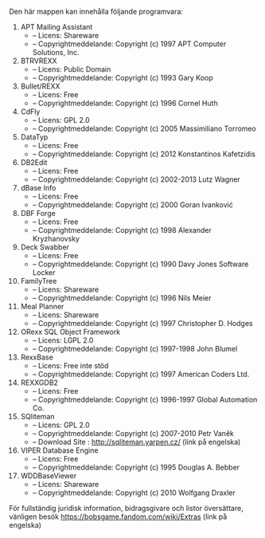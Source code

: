 ﻿Den här mappen kan innehålla följande programvara:

1. APT Mailing Assistant
   - – Licens: Shareware
   - – Copyrightmeddelande: Copyright (c) 1997 APT Computer Solutions, Inc.
2. BTRVREXX
   - – Licens: Public Domain
   - – Copyrightmeddelande: Copyright (c) 1993 Gary Koop
3. Bullet/REXX
   - – Licens: Free
   - – Copyrightmeddelande: Copyright (c) 1996 Cornel Huth
4. CdFly
   - – Licens: GPL 2.0
   - – Copyrightmeddelande: Copyright (c) 2005 Massimiliano Torromeo
5. DataTyp
   - – Licens: Free
   - – Copyrightmeddelande: Copyright (c) 2012 Konstantinos Kafetzidis
6. DB2Edit
   - – Licens: Free
   - – Copyrightmeddelande: Copyright (c) 2002-2013 Lutz Wagner
7. dBase Info
   - – Licens: Free
   - – Copyrightmeddelande: Copyright (c) 2000 Goran Ivanković
8. DBF Forge
   - – Licens: Free
   - – Copyrightmeddelande: Copyright (c) 1998 Alexander Kryzhanovsky
9. Deck Swabber
   - – Licens: Free
   - – Copyrightmeddelande: Copyright (c) 1990 Davy Jones Software Locker
10. FamilyTree
    - – Licens: Shareware
    - – Copyrightmeddelande: Copyright (c) 1996 Nils Meier
11. Meal Planner
    - – Licens: Shareware
    - – Copyrightmeddelande: Copyright (c) 1997 Christopher D. Hodges
12. ORexx SQL Object Framework
    - – Licens: LGPL 2.0
    - – Copyrightmeddelande: Copyright (c) 1997-1998 John Blumel
13. RexxBase
    - – Licens: Free inte stöd
    - – Copyrightmeddelande: Copyright (c) 1997 American Coders Ltd.
14. REXXGDB2
    - – Licens: Free
    - – Copyrightmeddelande: Copyright (c) 1996-1997 Global Automation Co.
15. SQliteman
    - – Licens: GPL 2.0
    - – Copyrightmeddelande: Copyright (c) 2007-2010 Petr Vaněk
    - – Download Site : http://sqliteman.yarpen.cz/ (link på engelska)
16. VIPER Database Engine
    - – Licens: Free
    - – Copyrightmeddelande: Copyright (c) 1995 Douglas A. Bebber
17. WDDBaseViewer
    - – Licens: Shareware
    - – Copyrightmeddelande: Copyright (c) 2010 Wolfgang Draxler

För fullständig juridisk information, bidragsgivare och listor översättare, vänligen besök https://bobsgame.fandom.com/wiki/Extras (link på engelska)
